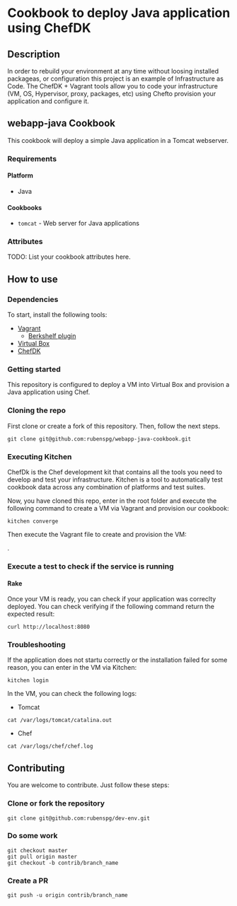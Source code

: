 # Cookbook to deploy Java application using ChefDK

## Description

In order to rebuild your environment at any time without loosing installed packageas, or configuration this project is an example
of Infrastructure as Code.
The ChefDK + Vagrant tools allow you to code your infrastructure (VM, OS, Hypervisor, proxy, packages, etc) using Chefto provision your application and configure it.

## webapp-java Cookbook

This cookbook will deploy a simple Java application in a Tomcat webserver.

### Requirements

#### Platform

- Java

#### Cookbooks

- `tomcat` - Web server for Java applications

### Attributes

TODO: List your cookbook attributes here.

## How to use

### Dependencies

To start, install the following tools:

* [Vagrant](https://www.vagrantup.com/)
  * [Berkshelf plugin]()
* [Virtual Box](https://www.virtualbox.org/)
* [ChefDK](https://downloads.chef.io/chefdk)

### Getting started

This repository is configured to deploy a VM into Virtual Box and provision a Java application using Chef.

### Cloning the repo

First clone or create a fork of this repository. Then, follow the next steps.

```
git clone git@github.com:rubenspg/webapp-java-cookbook.git
```

### Executing Kitchen

ChefDk is the Chef development kit that contains all the tools you need to develop and test your infrastructure.
Kitchen is a tool to automatically test cookbook data across any combination of platforms and test suites.

Now, you have cloned this repo, enter in the root folder and execute the following command to create a VM via Vagrant
and provision our cookbook:
```
kitchen converge
```

Then execute the Vagrant file to create and provision the VM:

.

### Execute a test to check if the service is running

#### Rake

Once your VM is ready, you can check if your application was correclty deployed. You can check verifying if the following command return the expected result:

```
curl http://localhost:8080
```

### Troubleshooting

If the application does not startu correctly or the installation failed for some reason, you can enter in the VM via Kitchen:

```
kitchen login
```

In the VM, you can check the following logs:

* Tomcat
```
cat /var/logs/tomcat/catalina.out
```

* Chef
```
cat /var/logs/chef/chef.log
```

## Contributing

You are welcome to contribute. Just follow these steps:

### Clone or fork the repository

```
git clone git@github.com:rubenspg/dev-env.git
```

### Do some work

```
git checkout master
git pull origin master
git checkout -b contrib/branch_name
```

### Create a PR
```
git push -u origin contrib/branch_name
```
